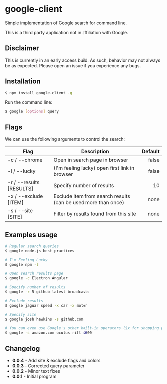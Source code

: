 # google-client

Simple implementation of Google search for command line.

This is a third party application not in affiliation with Google.

## Disclaimer

This is currently in an early access build.
As such, behavior may not always be as expected.
Please open an issue if you experience any bugs.

## Installation

```bash
$ npm install google-client -g
```

Run the command line:

```bash
$ google [options] query
```

## Flags

We can use the following arguments to control the search:

| Flag           | Description                                    | Default |
|----------------|------------------------------------------------|------:|
|  -c / --chrome | Open in search page in browser                 | false |
|  -l / --lucky  | (I'm feeling lucky) open first link in browser | false |
|  -r / --results [RESULTS] | Specify number of results | 10 |
| -x / --exclude [ITEM] | Exclude item from search results (can be used more than once) | none |
| -s / --site [SITE] | Filter by results found from this site | none |

## Examples usage

```bash
# Regular search queries
$ google node.js best practices

# I'm Feeling Lucky
$ google npm -l

# Open search results page
$ google -c Electron Angular

# Specify number of results
$ google -r 5 github latest broadcasts

# Exclude results
$ google jaguar speed -x car -x motor

# Specify site
$ google josh hawkins -s github.com

# You can even use Google's other built-in operators ($x for shopping prices)
$ google -s amazon.com oculus rift $600
```

## Changelog

 - **0.0.4** - Add site & exclude flags and colors
 - **0.0.3** - Corrected query parameter
 - **0.0.2** - Minor text fixes
 - **0.0.1** - Initial program
